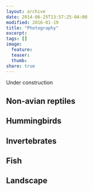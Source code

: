 ```yaml
---
layout: archive
date: 2014-06-25T13:57:25-04:00
modified: 2016-01-19
title: "Photography"
excerpt:
tags: []
image:
  feature:
  teaser:
  thumb:
share: true
---
```


Under construction

## Non-avian reptiles

## Hummingbirds

## Invertebrates

## Fish

## Landscape
